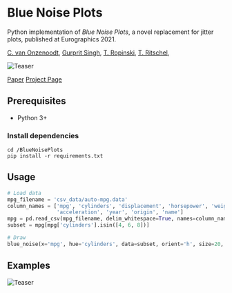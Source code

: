 # Blue Noise Plots

Python implementation of *Blue Noise Plots*, a novel replacement for jitter plots, published at Eurographics 2021.

[C. van Onzenoodt](https://www.uni-ulm.de/en/in/mi/institute/staff/christian-van-onzenoodt/), [Gurprit Singh](https://people.mpi-inf.mpg.de/~gsingh/), [T. Ropinski](https://www.uni-ulm.de/in/mi/institut/mitarbeiter/timo-ropinski/), [T. Ritschel](http://www.homepages.ucl.ac.uk/~ucactri/), 

![Teaser](https://raw.githubusercontent.com/onc/BlueNoisePlots/master/images/Teaser.png)

[Paper]() [Project Page]()

## Prerequisites

* Python 3+

### Install dependencies

```
cd /BlueNoisePlots
pip install -r requirements.txt
```

## Usage

```python
# Load data
mpg_filename = 'csv_data/auto-mpg.data'
column_names = ['mpg', 'cylinders', 'displacement', 'horsepower', 'weight',
                'acceleration', 'year', 'origin', 'name']
mpg = pd.read_csv(mpg_filename, delim_whitespace=True, names=column_names)
subset = mpg[mpg['cylinders'].isin([4, 6, 8])]

# Draw
blue_noise(x='mpg', hue='cylinders', data=subset, orient='h', size=20, filename='covid_bnp.png')
```

## Examples

![Teaser](https://raw.githubusercontent.com/onc/BlueNoisePlots/master/images/Examples.png)

